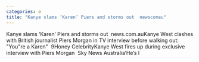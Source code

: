 ```yaml
---
categories: e
title: "Kanye slams ‘Karen’ Piers and storms out  newscomau"
---
```

Kanye slams ‘Karen’ Piers and storms out&nbsp;&nbsp;news.com.auKanye West clashes with British journalist Piers Morgan in TV interview before walking out: "You"re a Karen"&nbsp;&nbsp;9Honey CelebrityKanye West fires up during exclusive interview with Piers Morgan&nbsp;&nbsp;Sky News Australia‘He’s l